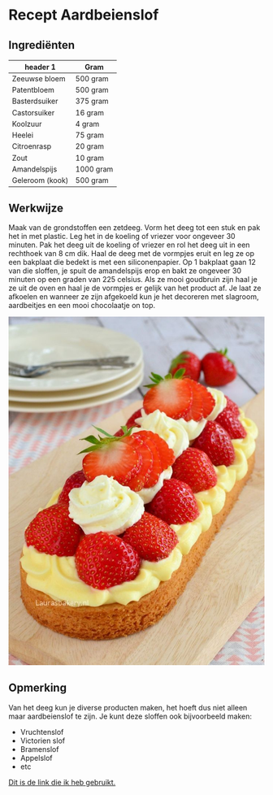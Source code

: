 # Recept Aardbeienslof

## Ingrediënten

| header 1           | Gram
|---                 |---
| Zeeuwse bloem      | 500 gram
| Patentbloem        | 500 gram
| Basterdsuiker      | 375 gram
| Castorsuiker       |  16 gram
| Koolzuur           |   4 gram
| Heelei             | 75 gram
| Citroenrasp        | 20 gram
| Zout               | 10 gram
| Amandelspijs       |  1000 gram
| Geleroom (kook)    |   500 gram
  
## Werkwijze

Maak van de grondstoffen een zetdeeg. Vorm het deeg tot een stuk en pak het in met plastic. Leg het in de koeling of vriezer voor ongeveer 30 minuten. Pak het deeg uit de koeling of vriezer en rol het deeg uit in een rechthoek van 8 cm dik. Haal de deeg met de vormpjes eruit en leg ze op een bakplaat die bedekt is met een siliconenpapier. Op 1 bakplaat gaan 12 van die sloffen, je spuit de amandelspijs erop en bakt ze ongeveer 30  minuten op een graden van 225 celsius. Als ze mooi goudbruin zijn haal je ze uit de oven en haal je de vormpjes er gelijk van het product af. Je laat ze afkoelen en wanneer ze zijn afgekoeld kun je het decoreren met slagroom, aardbeitjes en een mooi chocolaatje on top.

![getting started](aardbeienslof.jpg)

## Opmerking

Van het deeg kun je diverse producten maken, het hoeft dus niet alleen maar aardbeienslof te zijn. Je kunt deze sloffen ook bijvoorbeeld maken:

* Vruchtenslof
* Victorien slof
* Bramenslof
* Appelslof
* etc

[Dit is de link die ik heb gebruikt.](https://elo.flexbase.nl/scb/Flexbase/Gebruiker/theorie.php?parentid=0&navid=125587)
